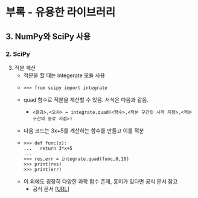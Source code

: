# 부록 - 유용한 라이브러리
## 3. NumPy와 SciPy 사용
### 2. SciPy
3. 적분 계산
   - 적분을 할 때는 integerate 모듈 사용
   - ```shell
     >>> from scipy import integrate
     ```
   - quad 함수로 적분을 계산할 수 있음. 서식은 다음과 같음.
     - ```
       <결과>,<오차> = integrate.quad(<함수>,<적분 구간의 시작 지점>,<적분 구간의 종료 지점>)
       ```
   - 다음 코드는  3x+5를 계산하는 함수를 만들고 이를 적분
   - ```shell
     >>> def func(x):
     ...   return 3*x+5
     ...
     >>> res,err = integrate.quad(func,0,10)
     >>> print(res)
     >>> print(err)
     ```
   - 이 외에도 굉장히 다양한 과학 함수 존재, 흥미가 있다면 공식 문서 참고
     - 공식 문서 [[URL](https://docs.scipy.org/doc/scipy/reference/)]